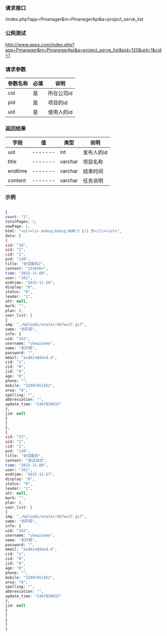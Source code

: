 ### **请求接口**
/index.php?app=Pmanager&m=PmanegerApi&a=project_serve_list



### **公网测试**
http://www.apps.com/index.php?app=Pmanager&m=PmanegerApi&a=project_serve_list&pid=120&uid=1&cid=1

### **请求参数**

| 参数名称  |必填|     说明      |
|------|-----|------|
| cid     | 是 |   所在公司id   |
| pid| 是 |  项目的id   |
| uid| 是 |  使用人的id   |

### **返回结果**
|字段        |值          |类型    |说明        |
| ---------  |--------    |-------- |--------  |
|uid|-------   |int    | 发布人的id  |
|title| -------     |varchar  |项目名称   |
|endtime|-------     |varchar   |结束时间|
|content| -------     |   varchar        |  任务说明    |


### **示例**
````php

{
count: "2",
totalPages: 1,
nowPage: 1,
html: "<ul><li> &nbsp;&nbsp;NUM:2 1/1 页</li></ul>",
data: [
{
sid: "18",
uid: "1",
cid: "1",
pid: "120",
title: "测试服务2",
content: "123456+",
time: "2015-11-09",
user: "341",
endtime: "2015-11-29",
display: "0",
status: "0",
leader: "1",
att: null,
mark: "",
plan: 0,
user_list: [
{
img: "./Uploads/avatar/default.gif",
name: "杀阡陌",
info: {
uid: "341",
username: "shaqianmo",
name: "杀阡陌",
password: "",
email: "asdmin@dasd.d",
cid: "1",
zid: "0",
jid: "0",
age: "0",
phone: "",
mobile: "15987451451",
area: "0",
spelling: "",
abbreviation: "",
update_time: "1447036032"
},
jid: null
}
]
},
{
sid: "17",
uid: "1",
cid: "1",
pid: "120",
title: "测试服务",
content: "测试测试",
time: "2015-11-09",
user: "341",
endtime: "2015-11-27",
display: "0",
status: "0",
leader: "1",
att: null,
mark: "",
plan: 0,
user_list: [
{
img: "./Uploads/avatar/default.gif",
name: "杀阡陌",
info: {
uid: "341",
username: "shaqianmo",
name: "杀阡陌",
password: "",
email: "asdmin@dasd.d",
cid: "1",
zid: "0",
jid: "0",
age: "0",
phone: "",
mobile: "15987451451",
area: "0",
spelling: "",
abbreviation: "",
update_time: "1447036032"
},
jid: null
}
]
}
]
}